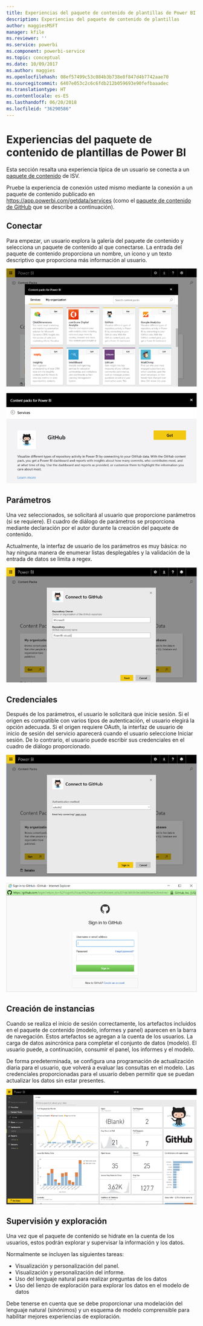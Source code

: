 ```yaml
---
title: Experiencias del paquete de contenido de plantillas de Power BI
description: Experiencias del paquete de contenido de plantillas
author: maggiesMSFT
manager: kfile
ms.reviewer: ''
ms.service: powerbi
ms.component: powerbi-service
ms.topic: conceptual
ms.date: 10/09/2017
ms.author: maggies
ms.openlocfilehash: 08ef57499c53c084b3b738e8f847d4b7742aae70
ms.sourcegitcommit: 6407e053c2c6c6fdb212b059693e90fefbaaadec
ms.translationtype: HT
ms.contentlocale: es-ES
ms.lasthandoff: 06/20/2018
ms.locfileid: "36290586"
---
```

# <a name="template-content-pack-experiences-in-power-bi"></a>Experiencias del paquete de contenido de plantillas de Power BI
Esta sección resalta una experiencia típica de un usuario se conecta a un [paquete de contenido](../service-connect-to-services.md) de ISV. 

Pruebe la experiencia de conexión usted mismo mediante la conexión a un paquete de contenido publicado en https://app.powerbi.com/getdata/services (como el [paquete de contenido de GitHub](https://app.powerbi.com/getdata/services/github) que se describe a continuación).

## <a name="connect"></a>Conectar
Para empezar, un usuario explora la galería del paquete de contenido y selecciona un paquete de contenido al que conectarse. La entrada del paquete de contenido proporciona un nombre, un icono y un texto descriptivo que proporciona más información al usuario.

![conectar](media/template-content-pack-experience/github_data.png)

![conectar](media/template-content-pack-experience/github_connect.png)

## <a name="parameters"></a>Parámetros
Una vez seleccionados, se solicitará al usuario que proporcione parámetros (si se requiere). El cuadro de diálogo de parámetros se proporciona mediante declaración por el autor durante la creación del paquete de contenido.

Actualmente, la interfaz de usuario de los parámetros es muy básica: no hay ninguna manera de enumerar listas desplegables y la validación de la entrada de datos se limita a regex.

![parámetros](media/template-content-pack-experience/github_params.png)

## <a name="credentials"></a>Credenciales
Después de los parámetros, el usuario le solicitará que inicie sesión.  Si el origen es compatible con varios tipos de autenticación, el usuario elegirá la opción adecuada. Si el origen requiere OAuth, la interfaz de usuario de inicio de sesión del servicio aparecerá cuando el usuario seleccione Iniciar sesión.  De lo contrario, el usuario puede escribir sus credenciales en el cuadro de diálogo proporcionado.

![Credenciales](media/template-content-pack-experience/github_login.png)

![conectar](media/template-content-pack-experience/github_creds2.png)

## <a name="instantiation"></a>Creación de instancias
Cuando se realiza el inicio de sesión correctamente, los artefactos incluidos en el paquete de contenido (modelo, informes y panel) aparecen en la barra de navegación.  Estos artefactos se agregan a la cuenta de los usuarios.  La carga de datos asincrónica para completar el conjunto de datos (modelo).  El usuario puede, a continuación, consumir el panel, los informes y el modelo.

De forma predeterminada, se configura una programación de actualización diaria para el usuario, que volverá a evaluar las consultas en el modelo.  Las credenciales proporcionadas para el usuario deben permitir que se puedan actualizar los datos sin estar presentes.

![Creación de instancias](media/template-content-pack-experience/github_dashboard.png)

## <a name="exploration-and-monitoring"></a>Supervisión y exploración
Una vez que el paquete de contenido se hidrate en la cuenta de los usuarios, estos podrán explorar y supervisar la información y los datos.

Normalmente se incluyen las siguientes tareas:

* Visualización y personalización del panel.
* Visualización y personalización del informe.
* Uso del lenguaje natural para realizar preguntas de los datos
* Uso del lienzo de exploración para explorar los datos en el modelo de datos

Debe tenerse en cuenta que se debe proporcionar una modelación del lenguaje natural (sinónimos) y un esquema de modelo comprensible para habilitar mejores experiencias de exploración.

